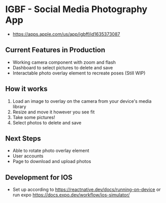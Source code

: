 # IGBF - Social Media Photography App
- https://apps.apple.com/us/app/igbff/id1635373087

## Current Features in Production
- Working camera component with zoom and flash
- Dashboard to select pictures to delete and save
- Interactable photo overlay element to recreate poses (Still WIP)

## How it works
1. Load an image to overlay on the camera from your device's media library
2. Resize and move it however you see fit
3. Take some pictures!
4. Select photos to delete and save

## Next Steps
- Able to rotate photo overlay element
- User accounts
- Page to download and upload photos

## Development for IOS
- Set up according to https://reactnative.dev/docs/running-on-device or run expo https://docs.expo.dev/workflow/ios-simulator/

